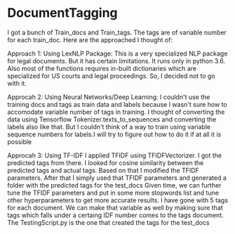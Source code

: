 # DocumentTagging
I got a bunch of Train_docs and Train_tags. The tags are of variable number for each train_doc. Here are the approached I thought of:

Approach 1: Using LexNLP Package: 
            This is a very specialized NLP package for legal documents. But it has certain limitations. It runs only in python 3.6.
	    Also most of the functions requires in-built dictionaries which are specialized for US courts and legal proceedings.
	    So, I decided not to go with it. 
			
Approcah 2: Using Neural Networks/Deep Learning:
            I couldn't use the training docs and tags as train data and labels because I wasn't sure how to accomodate variable number of tags in training.
	    I thought of converting the data using Tensorflow Tokenizer.texts_to_sequences and converting the labels also like that. But I couldn't think of a way to train using               variable sequence numbers for labels.I will try to figure out how to do it if at all it is possible
			
Approcah 3: Using TF-IDF
      I applied TFIDF using TFIDFVectorizer.
      I got the predicted tags from there.
      I looked for cosine similarity between the predicted tags and actual tags. Based on that I modified the TFIDF parameters.
      After that I simply used that TFIDF parameters and generated a folder with the predicted tags for the test_docs
      Given time, we can further tune the TFIDF parameters and put in some more stopwords list and tune other hyperparameters to get more accurate results.
      I have gone with 5 tags for each document. We can make that variable as well by making sure that tags which falls under a certaing IDF number comes to the tags document.
      The TestingScript.py is the one that created the tags for the test_docs
			
			
			
